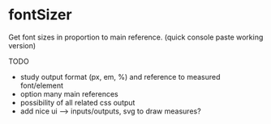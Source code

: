 # fontSizer
Get font sizes in proportion to main reference. (quick console paste working version)

TODO
* study output format (px, em, %) and reference to measured font/element
* option many main references
* possibility of all related css output
* add nice ui --> inputs/outputs, svg to draw measures?
